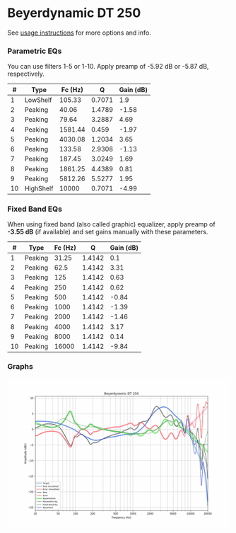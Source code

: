 # Beyerdynamic DT 250
See [usage instructions](https://github.com/jaakkopasanen/AutoEq#usage) for more options and info.

### Parametric EQs
You can use filters 1-5 or 1-10. Apply preamp of -5.92 dB or -5.87 dB, respectively.

|   # | Type      |   Fc (Hz) |      Q |   Gain (dB) |
|-----|-----------|-----------|--------|-------------|
|   1 | LowShelf  |    105.33 | 0.7071 |        1.9  |
|   2 | Peaking   |     40.06 | 1.4789 |       -1.58 |
|   3 | Peaking   |     79.64 | 3.2887 |        4.69 |
|   4 | Peaking   |   1581.44 | 0.459  |       -1.97 |
|   5 | Peaking   |   4030.08 | 1.2034 |        3.65 |
|   6 | Peaking   |    133.58 | 2.9308 |       -1.13 |
|   7 | Peaking   |    187.45 | 3.0249 |        1.69 |
|   8 | Peaking   |   1861.25 | 4.4389 |        0.81 |
|   9 | Peaking   |   5812.26 | 5.5277 |        1.95 |
|  10 | HighShelf |  10000    | 0.7071 |       -4.99 |

### Fixed Band EQs
When using fixed band (also called graphic) equalizer, apply preamp of **-3.55 dB** (if available) and set gains manually with these parameters.

|   # | Type    |   Fc (Hz) |      Q |   Gain (dB) |
|-----|---------|-----------|--------|-------------|
|   1 | Peaking |     31.25 | 1.4142 |        0.1  |
|   2 | Peaking |     62.5  | 1.4142 |        3.31 |
|   3 | Peaking |    125    | 1.4142 |        0.63 |
|   4 | Peaking |    250    | 1.4142 |        0.62 |
|   5 | Peaking |    500    | 1.4142 |       -0.84 |
|   6 | Peaking |   1000    | 1.4142 |       -1.39 |
|   7 | Peaking |   2000    | 1.4142 |       -1.46 |
|   8 | Peaking |   4000    | 1.4142 |        3.17 |
|   9 | Peaking |   8000    | 1.4142 |        0.14 |
|  10 | Peaking |  16000    | 1.4142 |       -9.84 |

### Graphs
![](./Beyerdynamic%20DT%20250.png)
